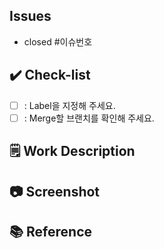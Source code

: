 ## Issues
- closed #이슈번호

## ✔️  Check-list
- [ ] : Label을 지정해 주세요.
- [ ] : Merge할 브랜치를 확인해 주세요.

## 🗒️ Work Description

## 📷 Screenshot

## 📚 Reference
